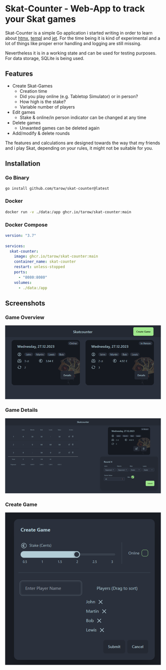 # Skat-Counter - Web-App to track your Skat games

Skat-Counter is a simple Go application i started writing in order to learn about [htmx](https://htmx.org/), [templ](https://github.com/a-h/templ) and [jet](https://github.com/go-jet/jet). For the time being it is kind of experimental and a lot of things like proper error handling and logging are still missing.

Nevertheless it is in a working state and can be used for testing purposes.
For data storage, SQLite is being used.

## Features

- Create Skat-Games
  - Creation time
  - Did you play online (e.g. Tabletop Simulator) or in person?
  - How high is the stake?
  - Variable number of players
- Edit games
  - Stake & online/in person indicator can be changed at any time
- Delete games
  - Unwanted games can be deleted again
- Add/modify & delete rounds

The features and calculations are designed towards the way that my friends and i play Skat, depending on your rules, it might not be suitable for you.

## Installation

### Go Binary

```
go install github.com/tarow/skat-counter@latest
```

### Docker

```bash
docker run -v ./data:/app ghcr.io/tarow/skat-counter:main
```

### Docker Compose

```yaml
version: "3.7"

services:
  skat-counter:
    image: ghcr.io/tarow/skat-counter:main
    container_name: skat-counter
    restart: unless-stopped
    ports:
      - "8080:8080"
    volumes:
      - ./data:/app
```

## Screenshots

### Game Overview

![](screenshots/game_overview.png)

### Game Details

![](screenshots/game_details.png)

### Create Game

![](screenshots/create_game.png)
